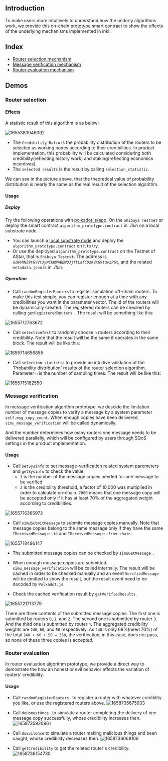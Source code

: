 ## Introduction

To make users more intuitively to understand how the underly algorithms work, we provide this on-chain prototype smart contract to show the effects of the underlying mechanisms implemented in ink!.

## Index
* [Router selection mechanism](#router-selection)
* [Message verification mechanism](#message-verification)
* [Router evaluation mechanism](#router-evaluation)

## Demos

### Router selection

#### Effects
A statistic result of this algorithm is as below:

![1655383046092](https://user-images.githubusercontent.com/83746881/174071425-78fbea88-2f20-41c8-b874-fec4d61208c5.png)

* The `Credibility Ratio` is the probability distribution of the routers to be selected as working nodes according to their credibilities. In product implementation, this probability will be calculated considering both credibility(reflecting history work) and staking(reflecting economics incentives).
* The `selected results` is the result by calling `selection_statistic`.

We can see in the picture above, that the theoretical value of probability distribution is nearly the same as the real result of the selection algorithm.

#### Usage
##### Deploy
Try the following operations with [polkadot,js/app](https://polkadot.js.org/apps/#/explorer). On the `Shibuya Testnet` or deploy the smart contract `algorithm_prototype.contract` in *./bin* on a local substrate node.

* You can launch a [local substrate node](https://github.com/paritytech/substrate-contracts-node) and deploy the `algorithm_prototype.contract` on it to try. 
* Or use the deployed `algorithm_prototype.contract` on the Testnet of AStar, that is `Shibuya Testnet`. The address is *`aiNehN39tGVVtJyWCkWNWBEWQJjftLafCUzKVxG9tqvzPGx`*, and the related `metadata.json` is in *./bin*.

##### Operation
* Call `randomRegisterRouters` to register simulation off-chain routers. To make this test simple, you can register enough at a time with any credibilities you want in the parameter vector. The id of the routers will be dynamically created. The registered routers can be checked by calling `getRegisteredRouters `. The result will be something like this:

![1655712763672](https://user-images.githubusercontent.com/83746881/174556149-c6ed625d-b3fa-49fa-b914-bc7b2642a9c9.png)

* Call `selectionTest` to randomly choose `n` routers according to their credibility. Note that the result will be the same if operates in the same block. The result will be like this:

![1655714656855](https://user-images.githubusercontent.com/83746881/174563243-46a3ae26-5fb0-47c7-b7c1-57aee72177cd.png)

* Call `selection_statistic` to provide an intuitive validation of the 'Probability distribution' results of the router selection algorithm. Parameter `n` is the number of sampling times. The result will be like this:

![1655715182550](https://user-images.githubusercontent.com/83746881/174564024-8b11d9c2-b15a-4bb7-9b34-e11971e3fa6a.png)

### Message verification
In message verification algorithm prototype, we descide the limitation number of message copies to verify a message by a system paremeter `self.msg_copy_count`. When enough copies have been delivered, `simu_message_verification` will be called dynamically.

And the number determines how many routers one message needs to be delivered parallelly, which will be configured by users through SQoS settings in the product implementation. 

#### Usage
* Call `setSysinfo` to set message-verification related system paremeters and `getSysinfo` to check the value.
  * `1` is the number of the message copies needed for one message to be verified
  * `2` is the credibility threshold, a factor of 10,000 was multiplied in order to calculate on-chain. `7000` means that one message copy will be accepted only if it has at least 70% of the aggregated weight according to credibilities.

![1655716365972](https://user-images.githubusercontent.com/83746881/174568231-9529d91a-8cd5-4510-b191-64e7e4360462.png)

* Call `simuSubmitMessage` to submite message copies manually. Note that message copies belong to the same message only if they have the same `IReceivedMessage::id` and `IReceivedMessage::from_chain`. 

![1655718496147](https://user-images.githubusercontent.com/83746881/174575620-555750dd-5e84-47fb-8225-9d91c2c20efa.png)

* The submitted message copies can be checked by `simuGetMessage `.




*  When enough message copies are submitted, `simu_message_verification` will be called internally. The result will be cached in order to be checked manually and an event `VerifiedMessage` will be emitted to show the result, but the result event need to be decoded by `Polkadot.js`. 



* Check the cached verification result by `getVerifiedResults`.

![1655721713779](https://user-images.githubusercontent.com/83746881/174584850-ed1cc4d8-42d6-4844-98f0-f4b75b3872b1.png)

There are three contents of the submitted message copies. The first one is submitted by routers `0`, `1`, and `2`. The second one is submitted by router `3`. And the third one is submitted by router `4`. The aggregated credibility weights are `240`, `60`, and `50` respectively. As `240` is only 68%(need 70%) of the total `240 + 60 + 50 = 350`, the verification, in this case, does not pass, so none of these three copies is accepted.

### Router evaluation
In router evaluation algorithm prototype, we provide a direct way to demostrate the how an honest or evil behavior effects the variation of routers' credibility.

#### Usage
* Call `randomRegisterRouters ` to register a router with whatever crediblity you like, or use the registered routers above.
![1658735675933](https://user-images.githubusercontent.com/83746881/180726816-7e66db44-57a1-44fb-9520-8bcac8ba6329.png)

* Call `doHonestOnce ` to simulate a router completing the delivery of one message copy successfully, whose credibility increases then.
![1658735920961](https://user-images.githubusercontent.com/83746881/180727555-b61facee-2326-40cd-8f09-55d35102e309.png)

* Call `doEvilOnce` to simulate a router making malicious things and been caught, whose credibility decreases then.
![1658736068106](https://user-images.githubusercontent.com/83746881/180728105-16dbca64-f388-4f82-88d8-9a87e4b1682f.png)

* Call `getCredibility` to get the related router's credibility.
![1658736154730](https://user-images.githubusercontent.com/83746881/180728339-ee55c687-d523-4323-8749-9e80262b37a0.png)



